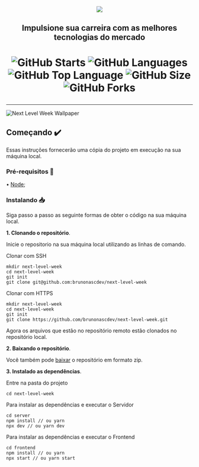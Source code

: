 <h1 align="center"><img src="https://i.ibb.co/Kbpy6hM/new.png" /></h1>
<h2 align="center">Impulsione sua carreira com as melhores tecnologias do mercado</h2>

<h1 align="center">

![GitHub Starts](https://img.shields.io/github/stars/brunonascdev/next-level-week?color=%237159C1&style=for-the-badge)
![GitHub Languages](https://img.shields.io/github/languages/count/brunonascdev/next-level-week?color=%237159c1&style=for-the-badge)
![GitHub Top Language](https://img.shields.io/github/languages/top/brunonascdev/next-level-week?color=7159c1&style=for-the-badge)
![GitHub Size](https://img.shields.io/github/repo-size/brunonascdev/next-level-week?color=%237159c1&style=for-the-badge)
![GitHub Forks](https://img.shields.io/github/forks/brunonascdev/next-level-week?color=%237159c1&style=for-the-badge)

</h1>
<hr>

![Next Level Week Wallpaper](https://i.ibb.co/30VDgZL/1920x1080.jpg)

## Começando :heavy_check_mark:

Essas instruções fornecerão uma cópia do projeto em execução na sua máquina local.

### Pré-requisitos :pencil:

• [Node](https://nodejs.org/en/);

### Instalando :inbox_tray:
Siga passo a passo as seguinte formas de obter o código na sua máquina local.

**1. Clonando o repositório**.

Inicie o repositorio na sua máquina local utilizando as linhas de comando.

Clonar com SSH
```
mkdir next-level-week
cd next-level-week
git init
git clone git@github.com:brunonascdev/next-level-week
```
Clonar com HTTPS 
```
mkdir next-level-week
cd next-level-week
git init
git clone https://github.com/brunonascdev/next-level-week.git
```
Agora os arquivos que estão no repositório remoto estão clonados no repositório local.

**2. Baixando o repositório**.

Você também pode [baixar](https://github.com/brunonascdev/next-level-week/archive/master.zip) o repositório em formato zip.

**3. Instalado as dependências**.

Entre na pasta do projeto 
```
cd next-level-week
```
Para instalar as dependências e executar o Servidor
```
cd server
npm install // ou yarn
npx dev // ou yarn dev
```
Para instalar as dependências e executar o Frontend
``` 
cd frontend
npm install // ou yarn
npx start // ou yarn start
```
